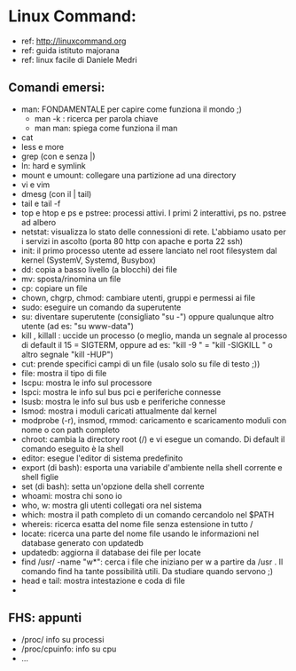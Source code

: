 # Linux Command:

  - ref: http://linuxcommand.org
  - ref: guida istituto majorana
  - ref: linux facile di Daniele Medri

## Comandi emersi:

  - man: FONDAMENTALE per capire come funziona il mondo ;)
    - man -k <parola chiave>: ricerca per parola chiave
    - man man: spiega come funziona il man
  - cat
  - less e more
  - grep (con e senza |)
  - ln: hard e symlink
  - mount e umount: collegare una partizione ad una directory
  - vi e vim
  - dmesg (con il | tail)
  - tail e tail -f
  - top e htop e ps e pstree: processi attivi. I primi 2 interattivi, ps no. pstree ad albero
  - netstat: visualizza lo stato delle connessioni di rete. L'abbiamo usato per i servizi in ascolto (porta 80 http con apache e porta 22 ssh)
  - init: il primo processo utente ad essere lanciato nel root filesystem dal kernel (SystemV, Systemd, Busybox)
  - dd: copia a basso livello (a blocchi) dei file
  - mv: sposta/rinomina un file
  - cp: copiare un file
  - chown, chgrp, chmod: cambiare utenti, gruppi e permessi ai file
  - sudo: eseguire un comando da superutente
  - su: diventare superutente (consigliato "su -") oppure qualunque altro utente (ad es: "su www-data")
  - kill <PID>, killall <nome>: uccide un processo (o meglio, manda un segnale al processo di default il 15 = SIGTERM, oppure ad es: "kill -9 <PID>" = "kill -SIGKILL <PID>" o altro segnale "kill -HUP")
  - cut: prende specifici campi di un file (usalo solo su file di testo ;))
  - file: mostra il tipo di file
  - lscpu: mostra le info sul processore
  - lspci: mostra le info sul bus pci e periferiche connesse
  - lsusb: mostra le info sul bus usb e periferiche connesse
  - lsmod: mostra i moduli caricati attualmente dal kernel
  - modprobe (-r), insmod, rmmod: caricamento e scaricamento moduli con nome o con path completo
  - chroot: cambia la directory root (/) e vi esegue un comando. Di default il comando eseguito è la shell
  - editor: esegue l'editor di sistema predefinito
  - export (di bash): esporta una variabile d'ambiente nella shell corrente e shell figlie
  - set (di bash): setta un'opzione della shell corrente
  - whoami: mostra chi sono io
  - who, w: mostra gli utenti collegati ora nel sistema
  - which: mostra il path completo di un comando cercandolo nel $PATH
  - whereis: ricerca esatta del nome file senza estensione in tutto /
  - locate: ricerca una parte del nome file usando le informazioni nel database generato con updatedb
  - updatedb: aggiorna il database dei file per locate
  - find /usr/ -name "w*": cerca i file che iniziano per w a partire da  /usr . Il comando find ha tante possibilità utili. Da studiare quando servono ;)
  - head e tail: mostra intestazione e coda di file
  -

## FHS: appunti

  - /proc/<pid> info su processi
  - /proc/cpuinfo: info su cpu
  - ...
